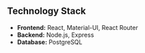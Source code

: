 ## Technology Stack

- **Frontend:** React, Material-UI, React Router
- **Backend:** Node.js, Express
- **Database:** PostgreSQL
